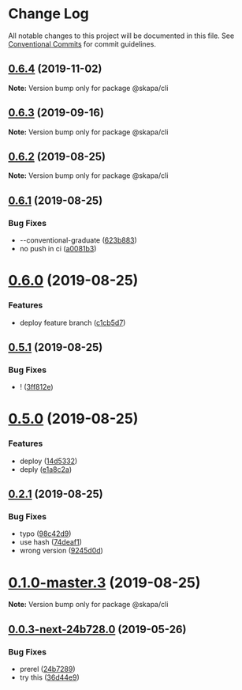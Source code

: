# Change Log

All notable changes to this project will be documented in this file.
See [Conventional Commits](https://conventionalcommits.org) for commit guidelines.

## [0.6.4](https://github.com/christoferolaison/skapa/compare/@skapa/cli@0.6.3...@skapa/cli@0.6.4) (2019-11-02)

**Note:** Version bump only for package @skapa/cli

## [0.6.3](https://github.com/christoferolaison/skapa/compare/@skapa/cli@0.6.2...@skapa/cli@0.6.3) (2019-09-16)

**Note:** Version bump only for package @skapa/cli

## [0.6.2](https://github.com/christoferolaison/skapa/compare/@skapa/cli@0.6.1...@skapa/cli@0.6.2) (2019-08-25)

**Note:** Version bump only for package @skapa/cli

## [0.6.1](https://github.com/christoferolaison/skapa/compare/@skapa/cli@0.6.0...@skapa/cli@0.6.1) (2019-08-25)

### Bug Fixes

- --conventional-graduate ([623b883](https://github.com/christoferolaison/skapa/commit/623b883))
- no push in ci ([a0081b3](https://github.com/christoferolaison/skapa/commit/a0081b3))

# [0.6.0](https://github.com/christoferolaison/skapa/compare/@skapa/cli@0.5.1...@skapa/cli@0.6.0) (2019-08-25)

### Features

- deploy feature branch ([c1cb5d7](https://github.com/christoferolaison/skapa/commit/c1cb5d7))

## [0.5.1](https://github.com/christoferolaison/skapa/compare/@skapa/cli@0.5.0...@skapa/cli@0.5.1) (2019-08-25)

### Bug Fixes

- ! ([3ff812e](https://github.com/christoferolaison/skapa/commit/3ff812e))

# [0.5.0](https://github.com/christoferolaison/skapa/compare/@skapa/cli@0.2.1...@skapa/cli@0.5.0) (2019-08-25)

### Features

- deploy ([14d5332](https://github.com/christoferolaison/skapa/commit/14d5332))
- deply ([e1a8c2a](https://github.com/christoferolaison/skapa/commit/e1a8c2a))

## [0.2.1](https://github.com/christoferolaison/skapa/compare/@skapa/cli@0.1.0-master.3...@skapa/cli@0.2.1) (2019-08-25)

### Bug Fixes

- typo ([98c42d9](https://github.com/christoferolaison/skapa/commit/98c42d9))
- use hash ([74deaf1](https://github.com/christoferolaison/skapa/commit/74deaf1))
- wrong version ([9245d0d](https://github.com/christoferolaison/skapa/commit/9245d0d))

# [0.1.0-master.3](https://github.com/christoferolaison/skapa/compare/@skapa/cli@0.1.0-master.2...@skapa/cli@0.1.0-master.3) (2019-08-25)

**Note:** Version bump only for package @skapa/cli

## [0.0.3-next-24b728.0](https://github.com/christoferolaison/skapa/compare/@skapa/cli@0.0.2...@skapa/cli@0.0.3-next-24b728.0) (2019-05-26)

### Bug Fixes

- prerel ([24b7289](https://github.com/christoferolaison/skapa/commit/24b7289))
- try this ([36d44e9](https://github.com/christoferolaison/skapa/commit/36d44e9))
